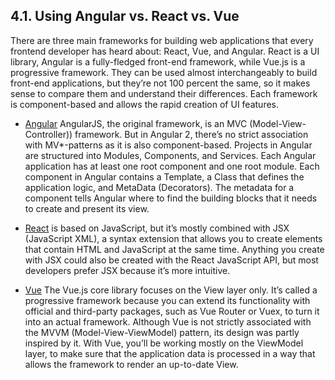 ## 4.1. Using Angular vs. React vs. Vue

There are three main frameworks for building web applications that every frontend developer has heard about: React, Vue, and Angular.
React is a UI library, Angular is a fully-fledged front-end framework, while Vue.js is a progressive framework.
They can be used almost interchangeably to build front-end applications, but they’re not 100 percent the same, so it makes sense to compare them and understand their differences.
Each framework is component-based and allows the rapid creation of UI features.

* [Angular](https://github.com/ro-msg-angular-training/resources) AngularJS, the original framework, is an MVC (Model-View-Controller)) framework. But in Angular 2, there’s no strict association with MV*-patterns as it is also component-based.
Projects in Angular are structured into Modules, Components, and Services. Each Angular application has at least one root component and one root module. Each component in Angular contains a Template, a Class that defines the application logic, and MetaData (Decorators). The metadata for a component tells Angular where to find the building blocks that it needs to create and present its view.

* [React](https://github.com/ro-msg-react-training/resources) is based on JavaScript, but it’s mostly combined with JSX (JavaScript XML), a syntax extension that allows you to create elements that contain HTML and JavaScript at the same time.
Anything you create with JSX could also be created with the React JavaScript API, but most developers prefer JSX because it’s more intuitive.

* [Vue](https://vuejs.org/guide/introduction.html) The Vue.js core library focuses on the View layer only. It’s called a progressive framework because you can extend its functionality with official and third-party packages, such as Vue Router or Vuex, to turn it into an actual framework.
Although Vue is not strictly associated with the MVVM (Model-View-ViewModel) pattern, its design was partly inspired by it. With Vue, you’ll be working mostly on the ViewModel layer, to make sure that the application data is processed in a way that allows the framework to render an up-to-date View.